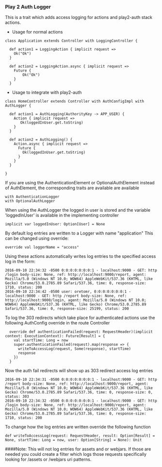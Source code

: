 ### Play 2 Auth Logger

This is a trait which adds access logging for actions and play2-auth stack actions.

* Usage for normal actions
```
class Application extends Controller with LoggingController {

  def action1 = LoggingAction { implicit request =>
    Ok("Ok")
  }

  def action2 = LoggingAction.async { implicit request =>
    Future {
        Ok("Ok")
    }
  }
```

* Usage to integrate with play2-auth
```
class HomeController extends Controller with AuthConfigImpl with AuthLogger {

  def action1 = AuthLogging(AuthorityKey -> APP_USER) {
    Action { implicit request =>
       Ok(loggedInUser.get.toString)
    }
  }
  
  def action2 = AuthLogging() {
    Action.async { implicit request =>
      Future {
        Ok(loggedInUser.get.toString)
      }
    }
  }

}
```

If you are using the AuthenticationElement or OptionalAuthElement instead of AuthElement, the corresponding traits are available are available
```
with AuthenticationLogger
with OptionalAuthLogger
```

When using the AuthLogger the logged in user is stored and the variable 'loggedInUser' is available in the implementing controller
```
implicit var loggedInUser: Option[User] = None
```

By default log entries are written to a Logger with name "application"
This can be changed using override:
```
override val loggerName = "access"
```

Using these actions automatically writes log entries to the specified access log in the form:
```
2016-09-10 22:34:32 -0500 0:0:0:0:0:0:0:1 - localhost:9000 - GET: http /login body-size: None, ref: http://localhost:9000/report, agent: Mozilla/5.0 (Windows NT 10.0; WOW64) AppleWebKit/537.36 (KHTML, like Gecko) Chrome/53.0.2785.89 Safari/537.36, time: 0, response-size: 1710, status: 200
2016-09-10 22:34:42 -0500 user: oretomr, 0:0:0:0:0:0:0:1 - localhost:9000 - GET: http /report body-size: None, ref: http://localhost:9000/login, agent: Mozilla/5.0 (Windows NT 10.0; WOW64) AppleWebKit/537.36 (KHTML, like Gecko) Chrome/53.0.2785.89 Safari/537.36, time: 0, response-size: 25199, status: 200
```

To log the 303 redirects which take place for authenticated actions use the following AuthConfig override in the route Controller
```
  override def authenticationFailed(request: RequestHeader)(implicit context: ExecutionContext): Future[Result] = {
    val startTime: Long = now
    super.authenticationFailed(request).map(response => {
      writeToAccessLog(request, Some(response), startTime)
      response
    })
  }
```

Now the auth fail redirects will show up as 303 redirect access log entries
```
2016-09-10 22:34:31 -0500 0:0:0:0:0:0:0:1 - localhost:9000 - GET: http /report body-size: None, ref: http://localhost:9000/report, agent: Mozilla/5.0 (Windows NT 10.0; WOW64) AppleWebKit/537.36 (KHTML, like Gecko) Chrome/53.0.2785.89 Safari/537.36, time: 0, response-size: 0, status: 303
2016-09-10 22:34:32 -0500 0:0:0:0:0:0:0:1 - localhost:9000 - GET: http /login body-size: None, ref: http://localhost:9000/report, agent: Mozilla/5.0 (Windows NT 10.0; WOW64) AppleWebKit/537.36 (KHTML, like Gecko) Chrome/53.0.2785.89 Safari/537.36, time: 0, response-size: 1710, status: 200
```

To change how the log entries are written override the following function
```
def writeToAccessLog(request: RequestHeader, result: Option[Result] = None, startTime: Long = now, user: Option[String] = None): Unit
```


####Note: 
    This will not log entries for assets and or webjars. 
    If those are needed you could create a filter which logs those requests specifically looking for /assets or /webjars uri patterns.